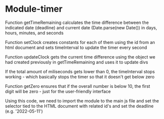 # Module-timer
Function getTimeRemaining calculates the time difference between the indicated date (deadline) and current date (Date.parse(new Date()) in days, hours, minutes, and seconds  

Function setClock creates constants for each of them using the id from an html document and sets timeInterval to update the timer every second

Function updateClock gets the current time difference using the object we had created previously in getTimeRemaining and uses it to update divs

If the total amount of miliseconds gets lower than 0, the timeInterval stops working - which basically stops the timer so that it doesn't get below zero

Function getZero ensures that if the overall number is below 10, the first digit will be zero - just for the user-friendly interface


Using this code, we need to import the module to the main js file and set the selector tied to the HTML document with related id's and set the deadline (e.g. '2022-05-11')
